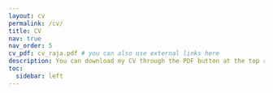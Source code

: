 ```yaml
---
layout: cv
permalink: /cv/
title: CV
nav: true
nav_order: 5
cv_pdf: cv_raja.pdf # you can also use external links here
description: You can download my CV through the PDF button at the top right (last updated - February 6th, 2025).
toc:
  sidebar: left
---
```

